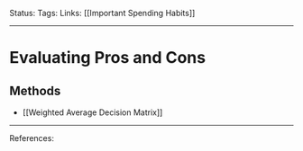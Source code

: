 Status:
Tags:
Links: [[Important Spending Habits]]
___
# Evaluating Pros and Cons
## Methods
- [[Weighted Average Decision Matrix]]
___
References: